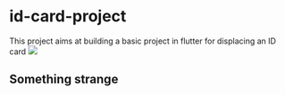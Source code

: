 # id-card-project
This project aims at building a basic project in flutter for displacing an ID card
![](../assets/sample-image.png)

## Something strange